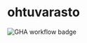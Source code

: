 # ohtuvarasto

![GHA workflow badge](https://github.com/Iikkater/ohtuvarasto/workflows/CI/badge.svg)
